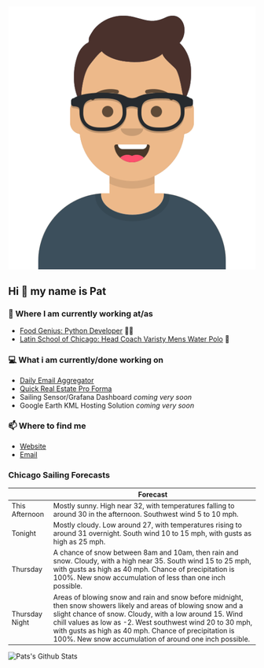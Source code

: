 [![Social banner for p-j-falconer](https://raw.githubusercontent.com/P-J-FALCONER/P-J-FALCONER/master/assets/avataaars.svg)](https://patfalconer.com/)
## Hi :wave: my name is Pat

### 💼 Where I am currently working at/as
- [Food Genius: Python Developer](https://getfoodgenius.com/) 🍔🐍
- [Latin School of Chicago: Head Coach Varisty Mens Water Polo](https://www.latinschool.org/) 🤽


### 💻 What i am currently/done working on
 - [Daily Email Aggregator](https://github.com/P-J-FALCONER/dott_daily_mail)
 - [Quick Real Estate Pro Forma](https://github.com/P-J-FALCONER/henry)
 - Sailing Sensor/Grafana Dashboard *coming very soon*
 - Google Earth KML Hosting Solution *coming very soon*

### 📫 Where to find me
 - [Website](https://patfalconer.com/)
 - [Email](mailto:patrick.j.falconer@gmail.com)


### Chicago Sailing Forecasts
|   | Forecast  |
|---|---|
| This Afternoon | Mostly sunny. High near 32, with temperatures falling to around 30 in the afternoon. Southwest wind 5 to 10 mph. |
| Tonight | Mostly cloudy. Low around 27, with temperatures rising to around 31 overnight. South wind 10 to 15 mph, with gusts as high as 25 mph. |
| Thursday | A chance of snow between 8am and 10am, then rain and snow. Cloudy, with a high near 35. South wind 15 to 25 mph, with gusts as high as 40 mph. Chance of precipitation is 100%. New snow accumulation of less than one inch possible. |
| Thursday Night | Areas of blowing snow and rain and snow before midnight, then snow showers likely and areas of blowing snow and a slight chance of snow. Cloudy, with a low around 15. Wind chill values as low as -2. West southwest wind 20 to 30 mph, with gusts as high as 40 mph. Chance of precipitation is 100%. New snow accumulation of around one inch possible. |

![Pats's Github Stats](https://github-readme-stats.vercel.app/api?username=p-j-falconer&show_icons=true&theme=radical)
